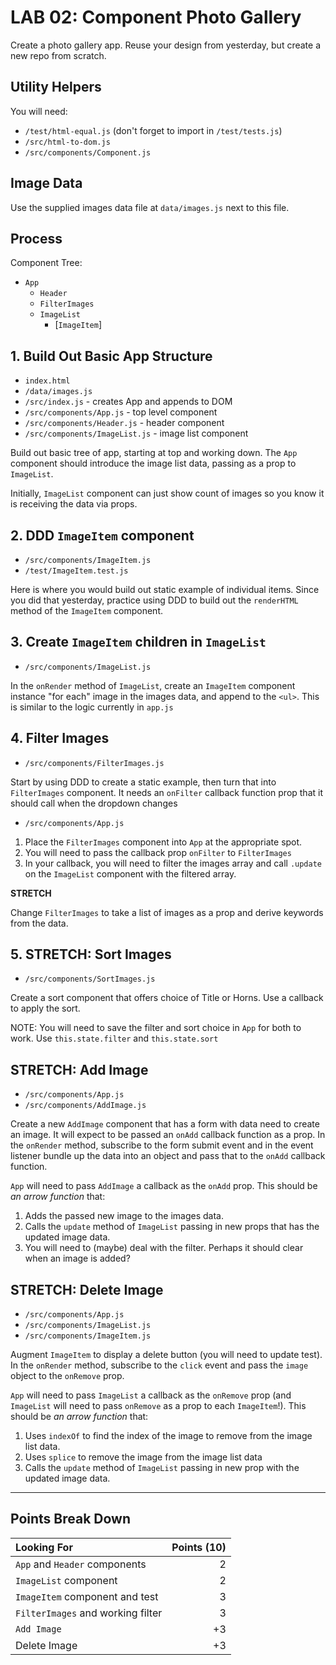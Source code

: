 LAB 02: Component Photo Gallery
===

Create a photo gallery app. Reuse your design from yesterday,
but create a new repo from scratch.

## Utility Helpers

You will need:

- `/test/html-equal.js` (don't forget to import in `/test/tests.js`)
- `/src/html-to-dom.js`
- `/src/components/Component.js`

## Image Data

Use the supplied images data file at `data/images.js` next to this file.

## Process

Component Tree:

- `App`
    - `Header`
    - `FilterImages`
    - `ImageList`
        - [`ImageItem`]

## 1. Build Out Basic App Structure

- `index.html`
- `/data/images.js`
- `/src/index.js` - creates App and appends to DOM
- `/src/components/App.js` - top level component
- `/src/components/Header.js` - header component
- `/src/components/ImageList.js` - image list component

Build out basic tree of app, starting at top and working down. The `App` component
should introduce the image list data, passing as a prop to `ImageList`. 

Initially, `ImageList` component can just show count of images so you know it is receiving the
data via props.

## 2. DDD `ImageItem` component

- `/src/components/ImageItem.js`
- `/test/ImageItem.test.js`

Here is where you would build out static example of individual items. Since you did that 
yesterday, practice using DDD to build out the `renderHTML` method of the 
`ImageItem` component.

## 3. Create `ImageItem` children in `ImageList`

- `/src/components/ImageList.js`

In the `onRender` method of `ImageList`, create an `ImageItem` component instance
"for each" image in the images data, and append to the `<ul>`. This is similar to
the logic currently in `app.js`

## 4. Filter Images

- `/src/components/FilterImages.js`

Start by using DDD to create a static example, then turn that into `FilterImages` component. It needs an `onFilter` callback function prop that it should call when 
the dropdown changes

- `/src/components/App.js`

1. Place the `FilterImages` component into `App` at the appropriate spot.
1. You will need to pass the callback prop `onFilter` to `FilterImages`
1. In your callback, you will need to filter the images array and call `.update` on
the `ImageList` component with the filtered array.

**STRETCH**

Change `FilterImages` to take a list of images as a prop and derive keywords from the data.

## 5. STRETCH: Sort Images

- `/src/components/SortImages.js`

Create a sort component that offers choice of Title or Horns. Use a callback to apply the sort.

NOTE: You will need to save the filter and sort choice in `App` for both to work. Use `this.state.filter` and `this.state.sort`

## STRETCH: Add Image

- `/src/components/App.js`
- `/src/components/AddImage.js`

Create a new `AddImage` component that has a form with data need to create an image.
It will expect to be passed an `onAdd` callback function as a prop. In the `onRender` method,
subscribe to the form submit event and in the event listener bundle up the data into an 
object and pass that to the `onAdd` callback function.

`App` will need to pass `AddImage` a callback as the `onAdd` prop. This should be _an arrow 
function_ that:
1. Adds the passed new image to the images data.
1. Calls the `update` method of `ImageList` passing in new props that has the updated
image data.
1. You will need to (maybe) deal with the filter. Perhaps it should clear when an image is added?

## STRETCH: Delete Image

- `/src/components/App.js`
- `/src/components/ImageList.js`
- `/src/components/ImageItem.js`

Augment `ImageItem` to display a delete button (you will need to update test). In the `onRender`
method, subscribe to the `click` event and pass the `image` object to the `onRemove` prop.

`App` will need to pass `ImageList` a callback as the `onRemove` prop (and `ImageList` will need
to pass `onRemove` as a prop to each `ImageItem`!). This should be _an arrow 
function_ that:
1. Uses `indexOf` to find the index of the image to remove from the image list data.
1. Uses `splice` to remove the image from the image list data
1. Calls the `update` method of `ImageList` passing in new prop with the updated
image data.

---

## Points Break Down

Looking For | Points (10)
:--|--:
`App` and `Header` components | 2
`ImageList` component | 2
`ImageItem` component and test | 3
`FilterImages` and working filter | 3
`Add Image` | +3
Delete Image | +3 